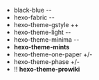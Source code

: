 * black-blue --
* hexo-fabric --
* hexo-theme-gstyle ++
* hexo-theme-light --
* hexo-theme-minima --
* **hexo-theme-mints**
* hexo-theme-one-paper +/-
* hexo-theme-phase +/-
* !! **hexo-theme-prowiki**